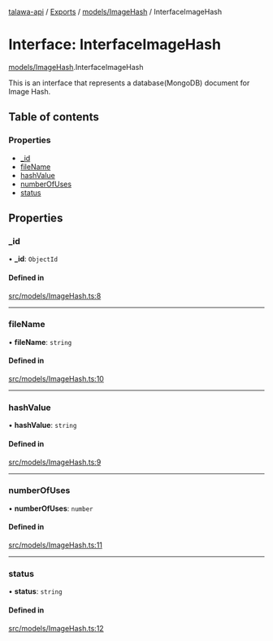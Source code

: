 [talawa-api](../README.md) / [Exports](../modules.md) / [models/ImageHash](../modules/models_ImageHash.md) / InterfaceImageHash

# Interface: InterfaceImageHash

[models/ImageHash](../modules/models_ImageHash.md).InterfaceImageHash

This is an interface that represents a database(MongoDB) document for Image Hash.

## Table of contents

### Properties

- [\_id](models_ImageHash.InterfaceImageHash.md#_id)
- [fileName](models_ImageHash.InterfaceImageHash.md#filename)
- [hashValue](models_ImageHash.InterfaceImageHash.md#hashvalue)
- [numberOfUses](models_ImageHash.InterfaceImageHash.md#numberofuses)
- [status](models_ImageHash.InterfaceImageHash.md#status)

## Properties

### \_id

• **\_id**: `ObjectId`

#### Defined in

[src/models/ImageHash.ts:8](https://github.com/PalisadoesFoundation/talawa-api/blob/e66e731/src/models/ImageHash.ts#L8)

___

### fileName

• **fileName**: `string`

#### Defined in

[src/models/ImageHash.ts:10](https://github.com/PalisadoesFoundation/talawa-api/blob/e66e731/src/models/ImageHash.ts#L10)

___

### hashValue

• **hashValue**: `string`

#### Defined in

[src/models/ImageHash.ts:9](https://github.com/PalisadoesFoundation/talawa-api/blob/e66e731/src/models/ImageHash.ts#L9)

___

### numberOfUses

• **numberOfUses**: `number`

#### Defined in

[src/models/ImageHash.ts:11](https://github.com/PalisadoesFoundation/talawa-api/blob/e66e731/src/models/ImageHash.ts#L11)

___

### status

• **status**: `string`

#### Defined in

[src/models/ImageHash.ts:12](https://github.com/PalisadoesFoundation/talawa-api/blob/e66e731/src/models/ImageHash.ts#L12)
